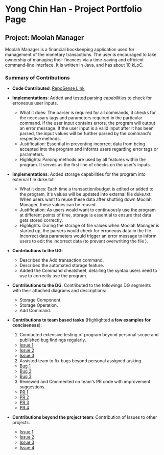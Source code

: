# Yong Chin Han - Project Portfolio Page

## Project: Moolah Manager

Moolah Manager is a financial bookkeeping application used for management of the monetary transactions.
The user is encouraged to take ownership of managing their finances via a time-saving and efficient command-line
interface.
It is written in Java, and has about 10 kLoC.

### Summary of Contributions

* **Code
  Contributed**: [RepoSense Link](https://nus-cs2113-ay2223s1.github.io/tp-dashboard/?search=chinhan99&breakdown=true&sort=groupTitle&sortWithin=title&since=2022-09-16&timeframe=commit&mergegroup=&groupSelect=groupByRepos&checkedFileTypes=docs~functional-code~test-code~other)  


* **Implementations**: Added and tested parsing capabilities to check for erroneous user inputs.
  * What it does: The parser is required for all commands, it checks for the necessary tags and parameters required in the particular command. If the user input contains errors, the program will output an error message. 
  If the user input is a valid input after it has been parsed, the input values will be further parsed by the command's respective methods. 
  * Justification: Essential in preventing incorrect data from being accepted into the program and informs users regarding error tags or parameters.
  * Highlights: Parsing methods are used by all features within the program. It serves as the first line of checks on the user's inputs.


* **Implementations**: Added storage capabilities for the program into external file duke.txt
  * What it does: Each time a transaction/budget is edited or added to the program, it's values will be updated into external file duke.txt.
  When users want to reuse these data after shutting down Moolah Manager, these values can be reused.
  * Justification: As users would want to continuously use the program at different points of time, storage is essential to ensure that data gets stored correctly. 
  * Highlights: During the storage of file values when Moolah Manager is started up, the parsers would check for erroneous data in the file.
  Incorrect data parameters would trigger an error message to inform users to edit the incorrect data (to prevent overwriting the file ). 



* **Contributions to the UG**:
  - Described the Add transaction command.
  - Described the automated storage feature. 
  - Added the Command cheatsheet, detailing the syntax users need to use to correctly use the program.


* **Contributions to the DG**:
Contributed to the followings DG segments with their attached diagrams and descriptions:
  - Storage Component.
  - Storage Operation.
  - Add Command.


* **Contributions to team based tasks** (Highlighted **a few examples for conciseness**):


  1) Conducted extensive testing of program beyond personal scope and published bug findings regularly.
  - [Issue 1](https://github.com/AY2223S1-CS2113-W12-2/tp/issues/76)
  - [Issue 2](https://github.com/AY2223S1-CS2113-W12-2/tp/issues/128)
  - [Issue 3](https://github.com/AY2223S1-CS2113-W12-2/tp/issues/145)
  
  2) Assisted team to fix bugs beyond personal assigned tasking.
  - [Bug 1](https://github.com/AY2223S1-CS2113-W12-2/tp/pull/80)
  - [Bug 2](https://github.com/AY2223S1-CS2113-W12-2/tp/pull/157)
  - [Bug 3](https://github.com/AY2223S1-CS2113-W12-2/tp/pull/205)
  
  3) Reviewed and Commented on team's PR code with improvement suggestions. 
  - [PR 1](https://github.com/AY2223S1-CS2113-W12-2/tp/pull/77)
  - [PR 2](https://github.com/AY2223S1-CS2113-W12-2/tp/pull/126)
  - [PR 3](https://github.com/AY2223S1-CS2113-W12-2/tp/pull/149)
  - [PR 4](https://github.com/AY2223S1-CS2113-W12-2/tp/pull/154)


* **Contributions beyond the project team**: Contribution of Issues to other projects.
  - [Issue 1](https://github.com/chinhan99/ped/issues/1)
  - [Issue 2](https://github.com/chinhan99/ped/issues/2)
  - [Issue 3](https://github.com/chinhan99/ped/issues/3)
  - [Issue 4](https://github.com/chinhan99/ped/issues/5)